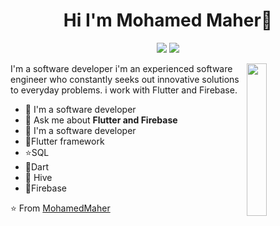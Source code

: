 <h1 align="center">Hi I'm Mohamed Maher👋</h1>
<p align="center">
    <a href="https://twitter.com/iniesta12345671"><img src="https://img.shields.io/badge/twitter-%231FA1F1?style=flat&logo=twitter&logoColor=white"/></a>
    <a href="https://www.instagram.com/muhmd_maher22"><img src="https://img.shields.io/badge/instagram-%23E4415F?style=flat&logo=instagram&logoColor=white"/></a>
  </p>
  
  <img src="[https://github.com/mohamedabusrea/mohamedabusrea/blob/master/profile-img.png](https://pngtree.com/freepng/flat-design-concept-of-programmers-at-work-mobile-app-software-development-with-characters-can-use-for-web-banner-business-analysis-landing-page-website-template-vector-illustration_5870919.html)" align="right" width="25%"/>

I'm a software developer i'm an experienced software engineer who constantly seeks out innovative solutions to everyday problems. i work with Flutter and Firebase.

- 🔭 I'm a software developer
- 💬 Ask me about **Flutter and Firebase**
- 🔭 I'm a software developer
- 👋Flutter framework
- ⭐SQL
- 💬Dart
- 🔭 Hive
-  👋Firebase

⭐ From [MohamedMaher](https://github.com/MohamedMaher11)

